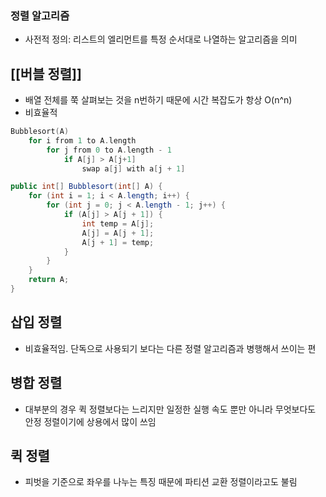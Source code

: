 ### 정렬 알고리즘
- 사전적 정의: 리스트의 엘리먼트를 특정 순서대로 나열하는 알고리즘을 의미
## [[버블 정렬]]
- 배열 전체를 쭉 살펴보는 것을 n번하기 때문에 시간 복잡도가 항상 O(n^n)
- 비효율적
```kotlin
Bubblesort(A)
	for i from 1 to A.length
		for j from 0 to A.length - 1
			if A[j] > A[j+1]
				swap a[j] with a[j + 1]
```
```java
public int[] Bubblesort(int[] A) {
	for (int i = 1; i < A.length; i++) {
		for (int j = 0; j < A.length - 1; j++) {
			if (A[j] > A[j + 1]) {
				int temp = A[j];
				A[j] = A[j + 1];
				A[j + 1] = temp;
			}
		}
	}
	return A;
}
```
## 삽입 정렬
- 비효율적임. 단독으로 사용되기 보다는 다른 정렬 알고리즘과 병행해서 쓰이는 편

## 병합 정렬
- 대부분의 경우 퀵 정렬보다는 느리지만 일정한 실행 속도 뿐만 아니라 무엇보다도 안정 정렬이기에 상용에서 많이 쓰임
## 퀵 정렬
- 피벗을 기준으로 좌우를 나누는 특징 때문에 파티션 교환 정렬이라고도 불림